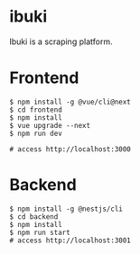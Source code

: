 # ibuki
Ibuki is a scraping platform.

# Frontend
```
$ npm install -g @vue/cli@next
$ cd frontend
$ npm install
$ vue upgrade --next
$ npm run dev

# access http://localhost:3000
```

# Backend
```
$ npm install -g @nestjs/cli
$ cd backend
$ npm install
$ npm run start
# access http://localhost:3001
```
